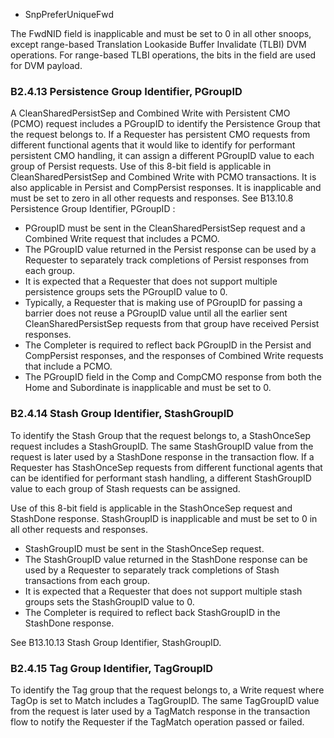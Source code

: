 - SnpPreferUniqueFwd

The FwdNID field is inapplicable and must be set to 0 in all other snoops, except range-based Translation Lookaside Buffer Invalidate (TLBI) DVM operations. For range-based TLBI operations, the bits in the field are used for DVM payload.

### B2.4.13 Persistence Group Identifier, PGroupID

A CleanSharedPersistSep and Combined Write with Persistent CMO (PCMO) request includes a PGroupID to identify the Persistence Group that the request belongs to. If a Requester has persistent CMO requests from different functional agents that it would like to identify for performant persistent CMO handling, it can assign a different PGroupID value to each group of Persist requests. Use of this 8-bit field is applicable in CleanSharedPersistSep and Combined Write with PCMO transactions. It is also applicable in Persist and CompPersist responses. It is inapplicable and must be set to zero in all other requests and responses. See B13.10.8 Persistence Group Identifier, PGroupID :

- PGroupID must be sent in the CleanSharedPersistSep request and a Combined Write request that includes a PCMO.
- The PGroupID value returned in the Persist response can be used by a Requester to separately track completions of Persist responses from each group.
- It is expected that a Requester that does not support multiple persistence groups sets the PGroupID value to 0.
- Typically, a Requester that is making use of PGroupID for passing a barrier does not reuse a PGroupID value until all the earlier sent CleanSharedPersistSep requests from that group have received Persist responses.
- The Completer is required to reflect back PGroupID in the Persist and CompPersist responses, and the responses of Combined Write requests that include a PCMO.
- The PGroupID field in the Comp and CompCMO response from both the Home and Subordinate is inapplicable and must be set to 0.

### B2.4.14 Stash Group Identifier, StashGroupID

To identify the Stash Group that the request belongs to, a StashOnceSep request includes a StashGroupID. The same StashGroupID value from the request is later used by a StashDone response in the transaction flow. If a Requester has StashOnceSep requests from different functional agents that can be identified for performant stash handling, a different StashGroupID value to each group of Stash requests can be assigned.

Use of this 8-bit field is applicable in the StashOnceSep request and StashDone response. StashGroupID is inapplicable and must be set to 0 in all other requests and responses.

- StashGroupID must be sent in the StashOnceSep request.
- The StashGroupID value returned in the StashDone response can be used by a Requester to separately track completions of Stash transactions from each group.
- It is expected that a Requester that does not support multiple stash groups sets the StashGroupID value to 0.
- The Completer is required to reflect back StashGroupID in the StashDone response.

See B13.10.13 Stash Group Identifier, StashGroupID.

### B2.4.15 Tag Group Identifier, TagGroupID

To identify the Tag group that the request belongs to, a Write request where TagOp is set to Match includes a TagGroupID. The same TagGroupID value from the request is later used by a TagMatch response in the transaction flow to notify the Requester if the TagMatch operation passed or failed.